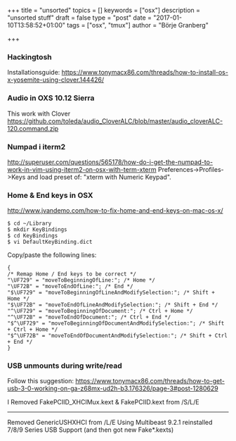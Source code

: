 +++
title = "unsorted"
topics = []
keywords = ["osx"]
description = "unsorted stuff"
draft = false
type = "post"
date = "2017-01-10T13:58:52+01:00"
tags = ["osx", "tmux"]
author = "Börje Granberg"

+++

### Hackingtosh
Installationsguide: https://www.tonymacx86.com/threads/how-to-install-os-x-yosemite-using-clover.144426/

### Audio in OXS 10.12 Sierra

This work with Clover https://github.com/toleda/audio_CloverALC/blob/master/audio_cloverALC-120.command.zip

### Numpad i iterm2
http://superuser.com/questions/565178/how-do-i-get-the-numpad-to-work-in-vim-using-iterm2-on-osx-with-term-xterm
Preferences->Profiles->Keys and load preset of: "xterm with Numeric Keypad".
### Home & End keys in OSX
http://www.jvandemo.com/how-to-fix-home-and-end-keys-on-mac-os-x/
```
$ cd ~/Library
$ mkdir KeyBindings
$ cd KeyBindings
$ vi DefaultKeyBinding.dict

```
Copy/paste the following lines:

```
{
/* Remap Home / End keys to be correct */
"\UF729" = "moveToBeginningOfLine:"; /* Home */
"\UF72B" = "moveToEndOfLine:"; /* End */
"$\UF729" = "moveToBeginningOfLineAndModifySelection:"; /* Shift + Home */
"$\UF72B" = "moveToEndOfLineAndModifySelection:"; /* Shift + End */
"^\UF729" = "moveToBeginningOfDocument:"; /* Ctrl + Home */
"^\UF72B" = "moveToEndOfDocument:"; /* Ctrl + End */
"$^\UF729" = "moveToBeginningOfDocumentAndModifySelection:"; /* Shift + Ctrl + Home */
"$^\UF72B" = "moveToEndOfDocumentAndModifySelection:"; /* Shift + Ctrl + End */
}
```

### USB unmounts during write/read

Follow this suggestion: https://www.tonymacx86.com/threads/how-to-get-usb-3-0-working-on-ga-z68mx-ud2h-b3.176326/page-3#post-1280629

I Removed  FakePCIID_XHCIMux.kext & FakePCIID.kext from /S/L/E

----

Removed GenericUSHXHCI from /L/E
Using Multibeast 9.2.1 reinstalled 7/8/9 Series USB Support (and then got new Fake*.kexts)
 
